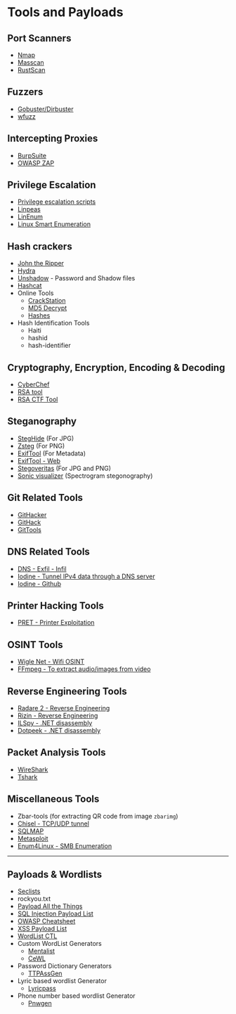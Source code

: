# Tools and Payloads

## Port Scanners
- [Nmap](https://nmap.org/)
- [Masscan](https://github.com/robertdavidgraham/masscan)
- [RustScan](https://github.com/RustScan/RustScan)

## Fuzzers
- [Gobuster/Dirbuster](https://github.com/OJ/gobuster)
- [wfuzz](https://github.com/xmendez/wfuzz)

## Intercepting Proxies
- [BurpSuite](https://portswigger.net/burp)
- [OWASP ZAP](https://owasp.org/www-project-zap/)

## Privilege Escalation
- [Privilege escalation scripts](https://github.com/carlospolop/privilege-escalation-awesome-scripts-suite/)
- [Linpeas](https://github.com/carlospolop/privilege-escalation-awesome-scripts-suite/tree/master/linPEAS)
- [LinEnum](https://github.com/rebootuser/LinEnum)
- [Linux Smart Enumeration](https://github.com/diego-treitos/linux-smart-enumeration)

## Hash crackers
- [John the Ripper](https://www.openwall.com/john/)
- [Hydra](https://tools.kali.org/password-attacks/hydra)
- [Unshadow](http://manpages.ubuntu.com/manpages/xenial/man8/unshadow.8.html) - Password and Shadow files
- [Hashcat](https://hashcat.net/hashcat/)
- Online Tools
    - [CrackStation](https://crackstation.net/)
    - [MD5 Decrypt](https://md5decrypt.net/en/)
    - [Hashes](https://hashes.com/en/decrypt/hash)
- Hash Identification Tools
    - Haiti
    - hashid
    - hash-identifier

## Cryptography, Encryption, Encoding & Decoding
- [CyberChef](https://gchq.github.io/CyberChef/)
- [RSA tool](https://github.com/ius/rsatool)
- [RSA CTF Tool](https://github.com/Ganapati/RsaCtfTool)

## Steganography
- [StegHide](http://steghide.sourceforge.net/) (For JPG)
- [Zsteg](https://github.com/zed-0xff/zsteg) (For PNG)
- [ExifTool](https://github.com/exiftool/exiftool) (For Metadata)
- [ExifTool - Web](http://exif.regex.info/exif.cgi)
- [Stegoveritas](https://github.com/bannsec/stegoVeritas) (For JPG and PNG)
- [Sonic visualizer](https://www.sonicvisualiser.org/download.html) (Spectrogram stegonography)

## Git Related Tools
- [GitHacker](https://github.com/captain-noob/GitHacker)
- [GitHack](https://github.com/captain-noob/GitHack)
- [GitTools](https://github.com/internetwache/GitTools)

## DNS Related Tools
- [DNS - Exfil - Infil](https://github.com/kleosdc/dns-exfil-infil)
- [Iodine - Tunnel IPv4 data through a DNS server](https://code.kryo.se/iodine/)
- [Iodine - Github](https://github.com/yarrick/iodine)

## Printer Hacking Tools
- [PRET - Printer Exploitation](https://github.com/RUB-NDS/PRET)

## OSINT Tools
- [Wigle Net - Wifi OSINT](https://wigle.net/)
- [FFmpeg - To extract audio/images from video](https://ffmpeg.org/)

## Reverse Engineering Tools
- [Radare 2 - Reverse Engineering](https://github.com/radareorg/radare2)
- [Rizin - Reverse Engineering](https://github.com/rizinorg/rizin)
- [ILSpy - .NET disassembly](https://github.com/icsharpcode/ILSpy)
- [Dotpeek - .NET disassembly](https://www.jetbrains.com/decompiler/)

## Packet Analysis Tools
- [WireShark](https://www.wireshark.org/)
- [Tshark](https://www.wireshark.org/docs/man-pages/tshark.html)

## Miscellaneous Tools
- Zbar-tools (for extracting QR code from image `zbarimg`)
- [Chisel - TCP/UDP tunnel](https://github.com/jpillora/chisel)
- [SQLMAP](https://github.com/sqlmapproject/sqlmap)
- [Metasploit](https://www.metasploit.com/)
- [Enum4Linux - SMB Enumeration](https://tools.kali.org/information-gathering/enum4linux)

---
 
## Payloads & Wordlists
- [Seclists](https://github.com/danielmiessler/SecLists)
- rockyou.txt
- [Payload All the Things](https://github.com/swisskyrepo/PayloadsAllTheThings)
- [SQL Injection Payload List](https://github.com/payloadbox/sql-injection-payload-list)
- [OWASP Cheatsheet](https://github.com/OWASP/CheatSheetSeries)
- [XSS Payload List](https://github.com/payloadbox/xss-payload-list)
- [WordList CTL](https://github.com/BlackArch/wordlistctl)
- Custom WordList Generators
    - [Mentalist](https://github.com/sc0tfree/mentalist)
    - [CeWL](https://github.com/digininja/CeWL)
- Password Dictionary Generators
    - [TTPAssGen](https://github.com/tp7309/TTPassGen)
- Lyric based wordlist Generator
    - [Lyricpass](https://github.com/initstring/lyricpass)
- Phone number based wordlist Generator
    - [Pnwgen](https://github.com/toxydose/pnwgen)